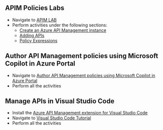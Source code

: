 ## APIM Policies Labs

- Navigate to [APIM LAB](https://azure.github.io/apim-lab/)
- Perform activities under the following sections:
  - [Create an Azure API Management instance](https://azure.github.io/apim-lab/apim-lab/1-apim-creation/)
  - [Adding APIs](https://azure.github.io/apim-lab/apim-lab/3-adding-apis/)
  - [Policy Expressions](https://azure.github.io/apim-lab/apim-lab/4-policy-expressions/)

## Author API Management policies using Microsoft Copilot in Azure Portal

- Navigate to [Author API Management policies using Microsoft Copilot in Azure Portal](https://learn.microsoft.com/en-us/azure/api-management/policies-copilot)
- Perform all the activities

## Manage APIs in Visual Studio Code

- Install the [Azure API Management extension for Visual Studio Code](https://marketplace.visualstudio.com/items?itemName=AzureFunctionsTeam.api-management)
- Navigate to [Visual Studio Code Tutorial](https://learn.microsoft.com/en-us/azure/api-management/visual-studio-code-tutorial)
- Perform all the activities